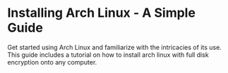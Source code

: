 # Installing Arch Linux - A Simple Guide
 Get started using Arch Linux and familiarize with the intricacies of its use. This guide includes a tutorial on how to install arch linux with full disk encryption onto any computer.
